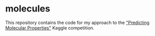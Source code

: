 # molecules

This repository contains the code for my approach to the ["Predicting Molecular Properties"](https://www.kaggle.com/c/champs-scalar-coupling/overview) Kaggle competition.
